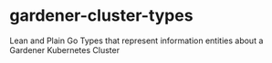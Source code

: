 # gardener-cluster-types
Lean and Plain Go Types that represent information entities about a Gardener Kubernetes Cluster
